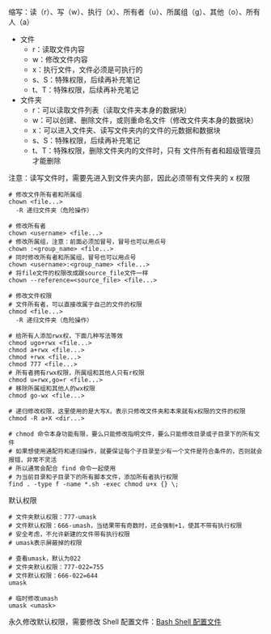 缩写：读（r）、写（w）、执行（x）、所有者（u）、所属组（g）、其他（o）、所有人（a）

+ 文件
    - r：读取文件内容
    - w：修改文件内容
    - x：执行文件，文件必须是可执行的
    - s、S：特殊权限，后续再补充笔记
    - t、T：特殊权限，后续再补充笔记
+ 文件夹
    - r：可以读取文件列表（读取文件夹本身的数据块）
    - w：可以创建、删除文件，或则重命名文件（修改文件夹本身的数据块）
    - x：可以进入文件夹、读写文件夹内的文件的元数据和数据块
    - s、S：特殊权限，后续再补充笔记
    - t、T：特殊权限，删除文件夹内的文件时，只有  文件所有者和超级管理员才能删除

注意：读写文件时，需要先进入到文件夹内部，因此必须带有文件夹的 x 权限

```shell
# 修改文件所有者和所属组
chown <file...>
  -R 递归文件夹（危险操作）

# 修改所有者
chown <username> <file...>
# 修改所属组，注意：前面必须加冒号，冒号也可以用点号
chown :<group_name> <file...>
# 同时修改所有者和所属组，冒号也可以用点号
chown <username>:<group_name> <file...>
# 将file文件的权限改成跟source_file文件一样
chown --reference=<source_file> <file...>
```

```shell
# 修改文件权限
# 文件所有者，可以直接改属于自己的文件的权限
chmod <file...>
  -R 递归文件夹（危险操作）

# 给所有人添加rwx权，下面几种写法等效
chmod ugo+rwx <file...>
chmod a+rwx <file...>
chmod +rwx <file...>
chmod 777 <file...>
# 所有者拥有rwx权限，所属组和其他人只有r权限
chmod u=rwx,go=r <file...>
# 移除所属组和其他人的wx权限
chmod go-wx <file...>

# 递归修改权限，这里使用的是大写X，表示只修改文件夹和本来就有x权限的文件的权限
chmod -R a+X <dir...>

# chmod 命令本身功能有限，要么只能修改指明文件，要么只能修改目录或子目录下的所有文件
# 如果想使用通配符和递归操作，就要保证每个子目录至少有一个文件是符合条件的，否则就会报错，非常不灵活
# 所以通常会配合 find 命令一起使用
# 为当前目录和子目录下的所有脚本文件，添加所有者执行权限
find . -type f -name *.sh -exec chmod u+x {} \;
```

默认权限

```shell
# 文件夹默认权限：777-umask
# 文件默认权限：666-umash，当结果带有奇数时，还会强制+1，使其不带有执行权限
# 安全考虑，不允许新建的文件带有执行权限
# umask表示屏蔽掉的权限

# 查看umask，默认为022
# 文件夹默认权限：777-022=755
# 文件默认权限：666-022=644
umask

# 临时修改umash
umask <umask>
```

永久修改默认权限，需要修改 Shell 配置文件：[Bash Shell 配置文件](https://www.yuque.com/u41936830/gcmqmn/cd6gn1ot6tcrv4im#n90yr)

